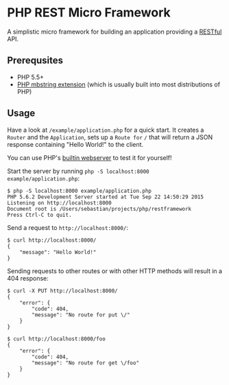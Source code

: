 # PHP REST Micro Framework

A simplistic micro framework for building an application providing a [RESTful](https://twitter.com/php_ceo/status/648607372408147969) API.

## Prerequsites

- PHP 5.5+
- [PHP mbstring extension](http://php.net/manual/en/book.mbstring.php) (which is usually built into most distributions of PHP)

## Usage

Have a look at ```/example/application.php``` for a quick start. It creates a  ```Router``` and the ```Application```, sets up a ```Route for``` ```/``` that will return a JSON response containing "Hello World!" to the client.

You can use PHP's [builtin webserver](http://php.net/manual/en/features.commandline.webserver.php) to test it for yourself!

Start the server by running ```php -S localhost:8000 example/application.php```:

```
$ php -S localhost:8000 example/application.php
PHP 5.6.2 Development Server started at Tue Sep 22 14:50:29 2015
Listening on http://localhost:8000
Document root is /Users/sebastian/projects/php/restframework
Press Ctrl-C to quit.
```

Send a request to ```http://localhost:8000/```:

```
$ curl http://localhost:8000/
{
    "message": "Hello World!"
}
```

Sending requests to other routes or with other HTTP methods will result in a 404 response:

```
$ curl -X PUT http://localhost:8000/
{
    "error": {
        "code": 404,
        "message": "No route for put \/"
    }
}

$ curl http://localhost:8000/foo
{
    "error": {
        "code": 404,
        "message": "No route for get \/foo"
    }
}
```
